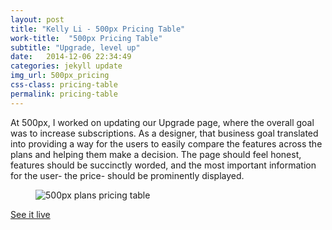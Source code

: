 ```yaml
---
layout: post
title: "Kelly Li - 500px Pricing Table"
work-title:  "500px Pricing Table"
subtitle: "Upgrade, level up"
date:   2014-12-06 22:34:49
categories: jekyll update
img_url: 500px_pricing
css-class: pricing-table
permalink: pricing-table
---
```

<section>
  <p>
   At 500px, I worked on updating our Upgrade page, where the overall goal was to increase subscriptions. As a designer, that business goal translated into providing a way for the users to easily compare the features across the plans and helping them make a decision. The page should feel honest, features should be succinctly worded, and the most important information for the user- the price- should be prominently displayed.
  </p>
</section>

<figure>
  <img src="{{'/img/500px_pricing_table_fullpage.png' | prepend: site.baseurl}}" alt="500px plans pricing table">
</figure>

<div class="CTA">
  <a href="https://500px.com/upgrade" target='_blank'>See it live</a>
</div>